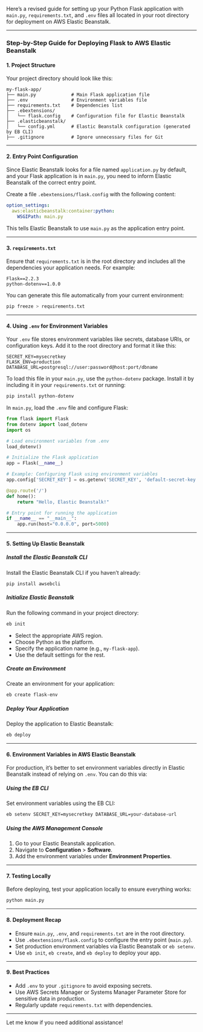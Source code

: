 Here’s a revised guide for setting up your Python Flask application with `main.py`, `requirements.txt`, and `.env` files all located in your root directory for deployment on AWS Elastic Beanstalk.

---

### **Step-by-Step Guide for Deploying Flask to AWS Elastic Beanstalk**

#### **1. Project Structure**
Your project directory should look like this:
```
my-flask-app/
├── main.py             # Main Flask application file
├── .env                # Environment variables file
├── requirements.txt    # Dependencies list
├── .ebextensions/
│   └── flask.config    # Configuration file for Elastic Beanstalk
├── .elasticbeanstalk/
│   └── config.yml      # Elastic Beanstalk configuration (generated by EB CLI)
├── .gitignore          # Ignore unnecessary files for Git
```

---

#### **2. Entry Point Configuration**
Since Elastic Beanstalk looks for a file named `application.py` by default, and your Flask application is in `main.py`, you need to inform Elastic Beanstalk of the correct entry point.

Create a file `.ebextensions/flask.config` with the following content:

```yaml
option_settings:
  aws:elasticbeanstalk:container:python:
    WSGIPath: main.py
```

This tells Elastic Beanstalk to use `main.py` as the application entry point.

---

#### **3. `requirements.txt`**
Ensure that `requirements.txt` is in the root directory and includes all the dependencies your application needs. For example:

```
Flask==2.2.3
python-dotenv==1.0.0
```

You can generate this file automatically from your current environment:
```bash
pip freeze > requirements.txt
```

---

#### **4. Using `.env` for Environment Variables**
Your `.env` file stores environment variables like secrets, database URIs, or configuration keys. Add it to the root directory and format it like this:

```plaintext
SECRET_KEY=mysecretkey
FLASK_ENV=production
DATABASE_URL=postgresql://user:password@host:port/dbname
```

To load this file in your `main.py`, use the `python-dotenv` package. Install it by including it in your `requirements.txt` or running:
```bash
pip install python-dotenv
```

In `main.py`, load the `.env` file and configure Flask:

```python
from flask import Flask
from dotenv import load_dotenv
import os

# Load environment variables from .env
load_dotenv()

# Initialize the Flask application
app = Flask(__name__)

# Example: Configuring Flask using environment variables
app.config['SECRET_KEY'] = os.getenv('SECRET_KEY', 'default-secret-key')

@app.route('/')
def home():
    return "Hello, Elastic Beanstalk!"

# Entry point for running the application
if __name__ == "__main__":
    app.run(host="0.0.0.0", port=5000)
```

---

#### **5. Setting Up Elastic Beanstalk**

##### **Install the Elastic Beanstalk CLI**
Install the Elastic Beanstalk CLI if you haven’t already:
```bash
pip install awsebcli
```

##### **Initialize Elastic Beanstalk**
Run the following command in your project directory:
```bash
eb init
```

- Select the appropriate AWS region.
- Choose Python as the platform.
- Specify the application name (e.g., `my-flask-app`).
- Use the default settings for the rest.

##### **Create an Environment**
Create an environment for your application:
```bash
eb create flask-env
```

##### **Deploy Your Application**
Deploy the application to Elastic Beanstalk:
```bash
eb deploy
```

---

#### **6. Environment Variables in AWS Elastic Beanstalk**
For production, it’s better to set environment variables directly in Elastic Beanstalk instead of relying on `.env`. You can do this via:

##### **Using the EB CLI**
Set environment variables using the EB CLI:
```bash
eb setenv SECRET_KEY=mysecretkey DATABASE_URL=your-database-url
```

##### **Using the AWS Management Console**
1. Go to your Elastic Beanstalk application.
2. Navigate to **Configuration** > **Software**.
3. Add the environment variables under **Environment Properties**.

---

#### **7. Testing Locally**
Before deploying, test your application locally to ensure everything works:
```bash
python main.py
```

---

#### **8. Deployment Recap**
- Ensure `main.py`, `.env`, and `requirements.txt` are in the root directory.
- Use `.ebextensions/flask.config` to configure the entry point (`main.py`).
- Set production environment variables via Elastic Beanstalk or `eb setenv`.
- Use `eb init`, `eb create`, and `eb deploy` to deploy your app.

---

#### **9. Best Practices**
- Add `.env` to your `.gitignore` to avoid exposing secrets.
- Use AWS Secrets Manager or Systems Manager Parameter Store for sensitive data in production.
- Regularly update `requirements.txt` with dependencies.

---

Let me know if you need additional assistance!